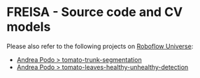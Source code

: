 # FREISA - Source code and CV models

Please also refer to the following projects on [Roboflow Universe](https://universe.roboflow.com/):

- [Andrea Podo > tomato-trunk-segmentation](https://app.roboflow.com/andrea-podo-5nk2l/tomato-trunk-segmentation/overview)
- [Andrea Podo > tomato-leaves-healthy-unhealthy-detection](https://app.roboflow.com/andrea-podo-5nk2l/tomato-leaves-healthy-unhealthy-detection/overview)

<!-- EOF -->
